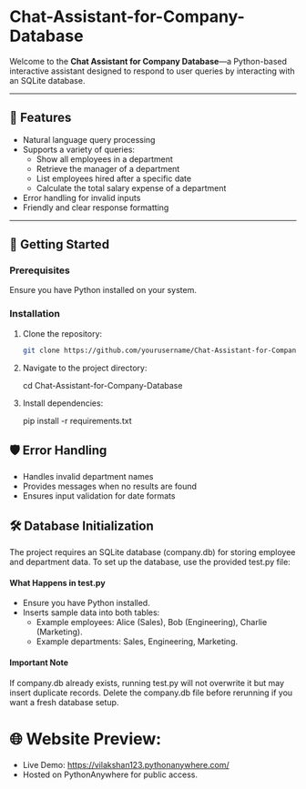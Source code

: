 # Chat-Assistant-for-Company-Database

Welcome to the **Chat Assistant for Company Database**—a Python-based interactive assistant designed to respond to user queries by interacting with an SQLite database.

---

## 🌟 Features  
- Natural language query processing  
- Supports a variety of queries:
  - Show all employees in a department  
  - Retrieve the manager of a department  
  - List employees hired after a specific date  
  - Calculate the total salary expense of a department  
- Error handling for invalid inputs  
- Friendly and clear response formatting  

---

## 🚀 Getting Started  

### Prerequisites  
Ensure you have Python installed on your system.  

### Installation  
1. Clone the repository:  
   ```bash
   git clone https://github.com/yourusername/Chat-Assistant-for-Company-Database.git
2. Navigate to the project directory:

    cd Chat-Assistant-for-Company-Database
4. Install dependencies:

    pip install -r requirements.txt

## 🛡️ Error Handling
- Handles invalid department names
- Provides messages when no results are found
- Ensures input validation for date formats

## 🛠️ Database Initialization

 The project requires an SQLite database (company.db) for storing employee and department data.
 To set up the database, use the provided test.py file:
  #### What Happens in test.py
  - Ensure you have Python installed.
  - Inserts sample data into both tables:
    - Example employees: Alice (Sales), Bob (Engineering), Charlie (Marketing).
    - Example departments: Sales, Engineering, Marketing.

   #### Important Note

If company.db already exists, running test.py will not overwrite it but may insert duplicate records. Delete the company.db file before rerunning if you want a fresh database setup.


# 🌐 Website Preview:

 - Live Demo: https://vilakshan123.pythonanywhere.com/
 - Hosted on PythonAnywhere for public access.





   
